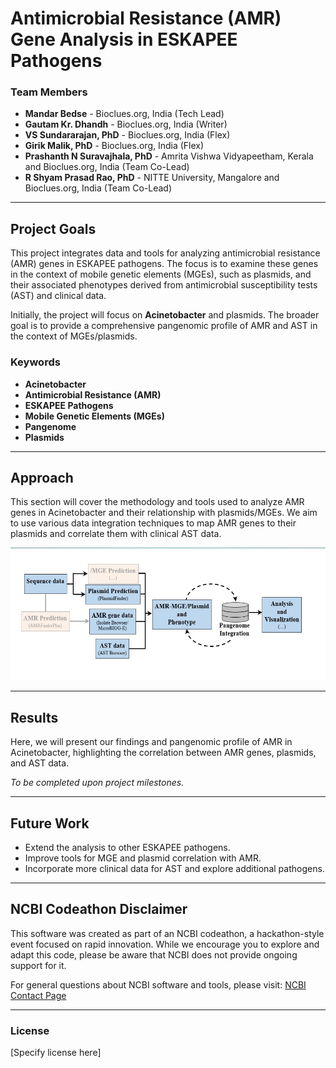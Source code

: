 # Antimicrobial Resistance (AMR) Gene Analysis in ESKAPEE Pathogens

### Team Members
- **Mandar Bedse** - Bioclues.org, India (Tech Lead)
- **Gautam Kr. Dhandh** - Bioclues.org, India (Writer)
- **VS Sundararajan, PhD** - Bioclues.org, India (Flex)
- **Girik Malik, PhD** - Bioclues.org, India (Flex)
- **Prashanth N Suravajhala, PhD** - Amrita Vishwa Vidyapeetham, Kerala and Bioclues.org, India (Team Co-Lead)
- **R Shyam Prasad Rao, PhD** - NITTE University, Mangalore and Bioclues.org, India (Team Co-Lead)

---

## Project Goals
This project integrates data and tools for analyzing antimicrobial resistance (AMR) genes in ESKAPEE pathogens. The focus is to examine these genes in the context of mobile genetic elements (MGEs), such as plasmids, and their associated phenotypes derived from antimicrobial susceptibility tests (AST) and clinical data.

Initially, the project will focus on **Acinetobacter** and plasmids. The broader goal is to provide a comprehensive pangenomic profile of AMR and AST in the context of MGEs/plasmids.

### Keywords
- **Acinetobacter**
- **Antimicrobial Resistance (AMR)**
- **ESKAPEE Pathogens**
- **Mobile Genetic Elements (MGEs)**
- **Pangenome**
- **Plasmids**

---

## Approach
This section will cover the methodology and tools used to analyze AMR genes in Acinetobacter and their relationship with plasmids/MGEs. We aim to use various data integration techniques to map AMR genes to their plasmids and correlate them with clinical AST data.

![Approach](https://github.com/NCBI-Codeathons/amr-2024-team-suravajhala/blob/main/steps_dia.jpg)

---

## Results
Here, we will present our findings and pangenomic profile of AMR in Acinetobacter, highlighting the correlation between AMR genes, plasmids, and AST data.

*To be completed upon project milestones.*

---

## Future Work
- Extend the analysis to other ESKAPEE pathogens.
- Improve tools for MGE and plasmid correlation with AMR.
- Incorporate more clinical data for AST and explore additional pathogens.

---

## NCBI Codeathon Disclaimer
This software was created as part of an NCBI codeathon, a hackathon-style event focused on rapid innovation. While we encourage you to explore and adapt this code, please be aware that NCBI does not provide ongoing support for it.

For general questions about NCBI software and tools, please visit: [NCBI Contact Page](https://www.ncbi.nlm.nih.gov/home/about/contact/)

---

### License
[Specify license here]
